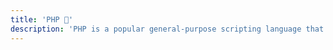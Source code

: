```yaml
---
title: 'PHP 🐘'
description: 'PHP is a popular general-purpose scripting language that is especially suited to web development.'
---
```

